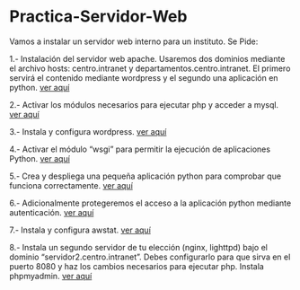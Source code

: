 # Practica-Servidor-Web

Vamos a instalar un servidor web interno para un instituto. Se Pide:

1.- Instalación del servidor web apache. Usaremos dos dominios mediante el archivo hosts: centro.intranet y departamentos.centro.intranet. El primero servirá el contenido mediante wordpress y el segundo una aplicación en python. [ver aquí](/ejercicio1/apache2.md)

2.- Activar los módulos necesarios para ejecutar php y acceder a mysql. [ver aquí](ejercicio2/php_y_msql.md)

3.- Instala y configura wordpress. [ver aquí](ejercicio3/wordpress.md)

4.- Activar el módulo “wsgi” para permitir la ejecución de aplicaciones Python. [ver aquí](ejercicio4/wsgi.md)

5.- Crea y despliega una pequeña aplicación python para comprobar que funciona correctamente. [ver aquí](ejercicio5/python.md)

6.- Adicionalmente protegeremos el acceso a la aplicación python mediante autenticación. [ver aquí](ejercicio6/autenticacion.md)

7.- Instala y configura awstat. [ver aquí](ejercicio7/awstat.md)

8.- Instala un segundo servidor de tu elección (nginx, lighttpd) bajo el dominio “servidor2.centro.intranet”. Debes configurarlo para que sirva en el puerto 8080 y haz los cambios necesarios para ejecutar php. Instala phpmyadmin. [ver aquí](ejercicio8/nginx.md)

